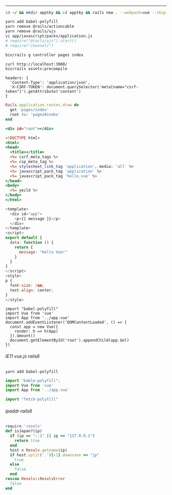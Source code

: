 ######
---



```sh
cd ~/ && mkdir apptky && cd apptky && rails new . --webpack=vue --skip-turbolinks --skip-turbolinks --skip-action-mailer --skip-action-mailbox --skip-active-strage --skip-test -d mysql

yarn add babel-polyfill
yarn remove @rails/actioncable
yarn remove @rails/ujs
vi app/javascript/packs/application.js
# require("@rails/ujs").start()
# require("channels")

bin/rails g controller pages index

curl http://localhost:3000/
bin/rails assets:precompile

```

```
headers: {
  'Content-Type': 'application/json',
  'X-CSRF-TOKEN': document.querySelector('meta[name="csrf-token"]').getAttribute('content')
}
```


```config/routes.rb
Rails.application.routes.draw do
  get 'pages/index'
  root to: 'pages#index'
end
```

```app/views/pages/index.html.erb
<div id="root"></div>
```

```app/views/layouts/application.html.erb
<!DOCTYPE html>
<html>
<head>
  <title></title>
  <%= csrf_meta_tags %>
  <%= csp_meta_tag %>
  <%= stylesheet_link_tag 'application', media: 'all' %>
  <%= javascript_pack_tag 'application' %>
  <%= javascript_pack_tag 'hello_vue' %>
</head>
<body>
  <%= yeild %>
</body>
</html>
```

```app/javascript/packs/hello_vue.js
<template>
  <div id="app">
    <p>{{ message }}</p>
  </div>
</template>
<script>
export default {
  data: function () {
    return {
      message: "Hello Vue!"
    }
  }
}
</script>
<style>
p {
  font-size: 2em;
  text-align: center;
}
</style>
```


```app/javascript/app.vue
import "babel-polyfill"
import Vue from 'vue'
import App from '../app.vue'
document.addEventListener('DOMContentLoaded', () => {
  const app = new Vue({
    render: h => h(App)
  }).$mount()
  document.getElementById('root').appendChild(app.$el)
})

```

###### IE11 vue.js rails6
```
yarn add babel-polyfill

```


```.vue.js
import "bable-polyfill";
import Vue from 'vue'
import App from '../app.vue'

import "fetch-polyfill"
```

###### ipaddr rails6
```.rb
require 'resolv'
def isJapan?(ip)
  if (ip == "::1" || ip == "127.0.0.1")
    return true
  end
  host = Resolv.getname(ip)
  if host.split('.')[-1].downcase == "jp"
    true
  else
    false
  end
rescue Resolv::ResolvError
  false
end
```


```
```

```
```


